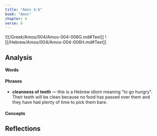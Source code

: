 ```yaml
---
title: "Amos 4:6"
book: "Amos"
chapter: 4
verse: 6
---
```

![[/Greek/Amos/004/Amos-004-006G.md#Text]]
![[/Hebrew/Amos/004/Amos-004-006H.md#Text]]

## Analysis

#### Words

#### Phrases
- **cleanness of teeth** — this is a Hebrew idiom meaning "to go hungry".  Their teeth will be clean because no food has passed over them and they have had plenty of time to pick them bare.

#### Concepts

## Reflections
